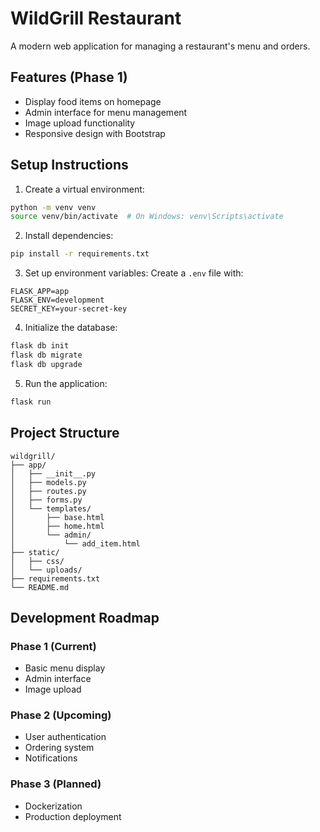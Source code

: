 # WildGrill Restaurant

A modern web application for managing a restaurant's menu and orders.

## Features (Phase 1)

- Display food items on homepage
- Admin interface for menu management
- Image upload functionality
- Responsive design with Bootstrap

## Setup Instructions

1. Create a virtual environment:
```bash
python -m venv venv
source venv/bin/activate  # On Windows: venv\Scripts\activate
```

2. Install dependencies:
```bash
pip install -r requirements.txt
```

3. Set up environment variables:
Create a `.env` file with:
```
FLASK_APP=app
FLASK_ENV=development
SECRET_KEY=your-secret-key
```

4. Initialize the database:
```bash
flask db init
flask db migrate
flask db upgrade
```

5. Run the application:
```bash
flask run
```

## Project Structure

```
wildgrill/
├── app/
│   ├── __init__.py
│   ├── models.py
│   ├── routes.py
│   ├── forms.py
│   └── templates/
│       ├── base.html
│       ├── home.html
│       └── admin/
│           └── add_item.html
├── static/
│   ├── css/
│   └── uploads/
├── requirements.txt
└── README.md
```

## Development Roadmap

### Phase 1 (Current)
- Basic menu display
- Admin interface
- Image upload

### Phase 2 (Upcoming)
- User authentication
- Ordering system
- Notifications

### Phase 3 (Planned)
- Dockerization
- Production deployment 